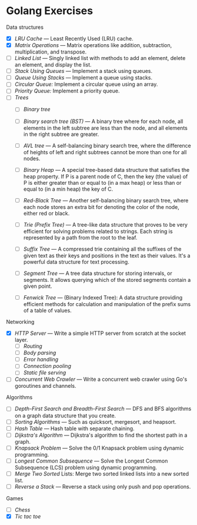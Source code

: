 # Golang Exercises

Data structures

- [x] *LRU Cache* — Least Recently Used (LRU) cache.
- [x] *Matrix Operations* — Matrix operations like addition, subtraction, multiplication, and transpose.
- [ ] *Linked List* —  Singly linked list with methods to add an element, delete an element, and display the list.
- [ ] *Stack Using Queues* — Implement a stack using queues.
- [ ] *Queue Using Stacks* — Implement a queue using stacks.
- [ ] *Circular Queue:* Implement a circular queue using an array.
- [ ] *Priority Queue:* Implement a priority queue.
- [ ] *Trees*
  - [ ] *Binary tree*
  - [ ] *Binary search tree (BST)* — A binary tree where for each node, all elements in the left subtree are less than the node, and all elements in the right subtree are greater.
  - [ ] *AVL tree* — A self-balancing binary search tree, where the difference of heights of left and right subtrees cannot be more than one for all nodes.
  - [ ] *Binary Heap* — A special tree-based data structure that satisfies the heap property. If P is a parent node of C, then the key (the value) of P is either greater than or equal to (in a max heap) or less than or equal to (in a min heap) the key of C.
  - [ ] *Red-Black Tree* — Another self-balancing binary search tree, where each node stores an extra bit for denoting the color of the node, either red or black.
  - [ ] *Trie (Prefix Tree)* — A tree-like data structure that proves to be very efficient for solving problems related to strings. Each string is represented by a path from the root to the leaf.
  - [ ] *Suffix Tree* — A compressed trie containing all the suffixes of the given text as their keys and positions in the text as their values. It's a powerful data structure for text processing.
  - [ ] *Segment Tree* — A tree data structure for storing intervals, or segments. It allows querying which of the stored segments contain a given point.
  - [ ] *Fenwick Tree* — (Binary Indexed Tree): A data structure providing efficient methods for calculation and manipulation of the prefix sums of a table of values.








Networking

- [x] *HTTP Server* — Write a simple HTTP server from scratch at the socket layer.
  - [ ] *Routing*
  - [ ] *Body parsing*
  - [ ] *Error handling*
  - [ ] *Connection pooling*
  - [ ] *Static file serving*
- [ ] *Concurrent Web Crawler* — Write a concurrent web crawler using Go's goroutines and channels.

Algorithms

- [ ] *Depth-First Search and Breadth-First Search* — DFS and BFS algorithms on a graph data structure that you create.
- [ ] *Sorting Algorithms* — Such as quicksort, mergesort, and heapsort.
- [ ] *Hash Table* — Hash table with separate chaining.
- [ ] *Dijkstra's Algorithm* — Dijkstra's algorithm to find the shortest path in a graph.
- [ ] *Knapsack Problem* — Solve the 0/1 Knapsack problem using dynamic programming.
- [ ] *Longest Common Subsequence* — Solve the Longest Common Subsequence (LCS) problem using dynamic programming.
- [ ] *Merge Two Sorted* Lists: Merge two sorted linked lists into a new sorted list.
- [ ] *Reverse a Stack* — Reverse a stack using only push and pop operations.

Games

- [ ] *Chess*
- [x] *Tic tac toe*
